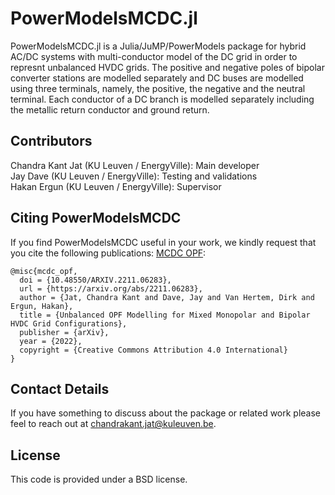 # PowerModelsMCDC.jl

PowerModelsMCDC.jl is a Julia/JuMP/PowerModels package for hybrid AC/DC systems with multi-conductor model of the DC grid in order to represnt unbalanced HVDC grids. The positive and negative poles of bipolar converter stations are modelled separately and DC buses are modelled using three terminals, namely, the positive, the negative and the neutral terminal. Each conductor of a DC branch is modelled separately including the metallic return conductor and ground return.

## Contributors

Chandra Kant Jat (KU Leuven / EnergyVille): Main developer  
Jay Dave (KU Leuven / EnergyVille): Testing and validations  
Hakan Ergun (KU Leuven / EnergyVille): Supervisor 

## Citing PowerModelsMCDC

If you find PowerModelsMCDC useful in your work, we kindly request that you cite the following publications:
[MCDC OPF](https://arxiv.org/abs/2211.06283):

```
@misc{mcdc_opf,
  doi = {10.48550/ARXIV.2211.06283},
  url = {https://arxiv.org/abs/2211.06283},
  author = {Jat, Chandra Kant and Dave, Jay and Van Hertem, Dirk and Ergun, Hakan},
  title = {Unbalanced OPF Modelling for Mixed Monopolar and Bipolar HVDC Grid Configurations},
  publisher = {arXiv},
  year = {2022},
  copyright = {Creative Commons Attribution 4.0 International}
}
```

## Contact Details
If you have something to discuss about the package or related work please feel to reach out at [chandrakant.jat@kuleuven.be](chandrakant.jat@kuleuven.be).

## License
This code is provided under a BSD license.
